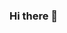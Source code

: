 ### Hi there 👋

<!--
**ShreenidhiAR/ShreenidhiAR** is a ✨ _special_ ✨ repository because its `README.md` (this file) appears on your GitHub profile.

Here are some ideas to get you started:

- 🔭 I’m currently working on Python 
- 🌱 I’m currently learning Docker , Kubernetes 
- 👯 I’m looking to collaborate on Kubernetes, Python  and Java
- 🤔 I’m looking for help with Kubernetes
- 💬 Ask me about Java, Python and Jenkins
- 📫 How to reach me: arshreenidhi@gmail.com
- 😄 Pronouns: He/Him
- ⚡ Fun fact: 
-->
